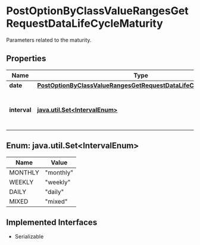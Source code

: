 

# PostOptionByClassValueRangesGetRequestDataLifeCycleMaturity

Parameters related to the maturity.

## Properties

Name | Type | Description | Notes
------------ | ------------- | ------------- | -------------
**date** | [**PostOptionByClassValueRangesGetRequestDataLifeCycleMaturityDate**](PostOptionByClassValueRangesGetRequestDataLifeCycleMaturityDate.md) |  |  [optional]
**interval** | [**java.util.Set&lt;IntervalEnum&gt;**](#java.util.Set&lt;IntervalEnum&gt;) | Restricts the maturity interval of the option. | Value | Description | | --- | --- | | monthly | Monthly | | weekly | Weekly | | daily | Daily | | mixed | Mixed |   |  [optional]



## Enum: java.util.Set&lt;IntervalEnum&gt;

Name | Value
---- | -----
MONTHLY | &quot;monthly&quot;
WEEKLY | &quot;weekly&quot;
DAILY | &quot;daily&quot;
MIXED | &quot;mixed&quot;


## Implemented Interfaces

* Serializable


